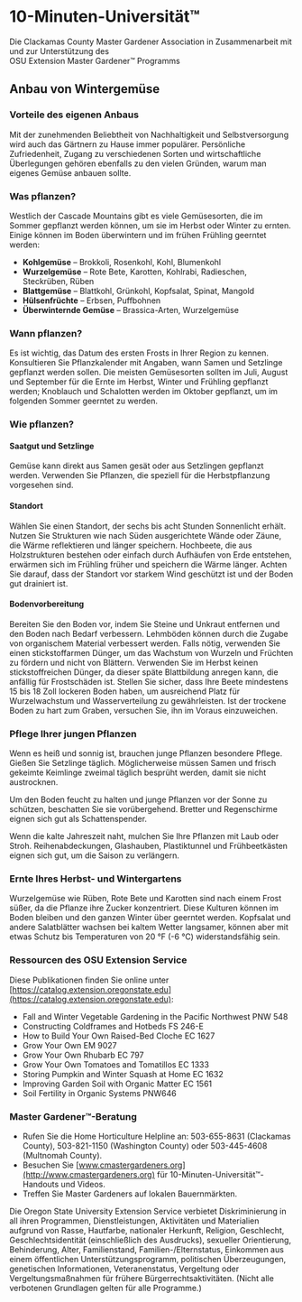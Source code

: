 # 10-Minuten-Universität™  
Die Clackamas County Master Gardener Association in Zusammenarbeit mit und zur Unterstützung des  
OSU Extension Master Gardener™ Programms  

## Anbau von Wintergemüse  

### Vorteile des eigenen Anbaus  
Mit der zunehmenden Beliebtheit von Nachhaltigkeit und Selbstversorgung wird auch das Gärtnern zu Hause immer populärer. Persönliche Zufriedenheit, Zugang zu verschiedenen Sorten und wirtschaftliche Überlegungen gehören ebenfalls zu den vielen Gründen, warum man eigenes Gemüse anbauen sollte.  

### Was pflanzen?  
Westlich der Cascade Mountains gibt es viele Gemüsesorten, die im Sommer gepflanzt werden können, um sie im Herbst oder Winter zu ernten. Einige können im Boden überwintern und im frühen Frühling geerntet werden:  

- **Kohlgemüse** – Brokkoli, Rosenkohl, Kohl, Blumenkohl  
- **Wurzelgemüse** – Rote Bete, Karotten, Kohlrabi, Radieschen, Steckrüben, Rüben  
- **Blattgemüse** – Blattkohl, Grünkohl, Kopfsalat, Spinat, Mangold  
- **Hülsenfrüchte** – Erbsen, Puffbohnen  
- **Überwinternde Gemüse** – Brassica-Arten, Wurzelgemüse  

### Wann pflanzen?  
Es ist wichtig, das Datum des ersten Frosts in Ihrer Region zu kennen. Konsultieren Sie Pflanzkalender mit Angaben, wann Samen und Setzlinge gepflanzt werden sollen. Die meisten Gemüsesorten sollten im Juli, August und September für die Ernte im Herbst, Winter und Frühling gepflanzt werden; Knoblauch und Schalotten werden im Oktober gepflanzt, um im folgenden Sommer geerntet zu werden.  

### Wie pflanzen?  

#### Saatgut und Setzlinge  
Gemüse kann direkt aus Samen gesät oder aus Setzlingen gepflanzt werden. Verwenden Sie Pflanzen, die speziell für die Herbstpflanzung vorgesehen sind.  

#### Standort  
Wählen Sie einen Standort, der sechs bis acht Stunden Sonnenlicht erhält. Nutzen Sie Strukturen wie nach Süden ausgerichtete Wände oder Zäune, die Wärme reflektieren und länger speichern. Hochbeete, die aus Holzstrukturen bestehen oder einfach durch Aufhäufen von Erde entstehen, erwärmen sich im Frühling früher und speichern die Wärme länger. Achten Sie darauf, dass der Standort vor starkem Wind geschützt ist und der Boden gut drainiert ist.  

#### Bodenvorbereitung  
Bereiten Sie den Boden vor, indem Sie Steine und Unkraut entfernen und den Boden nach Bedarf verbessern. Lehmböden können durch die Zugabe von organischem Material verbessert werden. Falls nötig, verwenden Sie einen stickstoffarmen Dünger, um das Wachstum von Wurzeln und Früchten zu fördern und nicht von Blättern. Verwenden Sie im Herbst keinen stickstoffreichen Dünger, da dieser späte Blattbildung anregen kann, die anfällig für Frostschäden ist. Stellen Sie sicher, dass Ihre Beete mindestens 15 bis 18 Zoll lockeren Boden haben, um ausreichend Platz für Wurzelwachstum und Wasserverteilung zu gewährleisten. Ist der trockene Boden zu hart zum Graben, versuchen Sie, ihn im Voraus einzuweichen.  

### Pflege Ihrer jungen Pflanzen  
Wenn es heiß und sonnig ist, brauchen junge Pflanzen besondere Pflege. Gießen Sie Setzlinge täglich. Möglicherweise müssen Samen und frisch gekeimte Keimlinge zweimal täglich besprüht werden, damit sie nicht austrocknen.  

Um den Boden feucht zu halten und junge Pflanzen vor der Sonne zu schützen, beschatten Sie sie vorübergehend. Bretter und Regenschirme eignen sich gut als Schattenspender.  

Wenn die kalte Jahreszeit naht, mulchen Sie Ihre Pflanzen mit Laub oder Stroh. Reihenabdeckungen, Glashauben, Plastiktunnel und Frühbeetkästen eignen sich gut, um die Saison zu verlängern.  

### Ernte Ihres Herbst- und Wintergartens  
Wurzelgemüse wie Rüben, Rote Bete und Karotten sind nach einem Frost süßer, da die Pflanze ihre Zucker konzentriert. Diese Kulturen können im Boden bleiben und den ganzen Winter über geerntet werden. Kopfsalat und andere Salatblätter wachsen bei kaltem Wetter langsamer, können aber mit etwas Schutz bis Temperaturen von 20 °F (-6 °C) widerstandsfähig sein.  

### Ressourcen des OSU Extension Service  
Diese Publikationen finden Sie online unter [https://catalog.extension.oregonstate.edu](https://catalog.extension.oregonstate.edu):  

- Fall and Winter Vegetable Gardening in the Pacific Northwest PNW 548  
- Constructing Coldframes and Hotbeds FS 246-E  
- How to Build Your Own Raised-Bed Cloche EC 1627  
- Grow Your Own EM 9027  
- Grow Your Own Rhubarb EC 797  
- Grow Your Own Tomatoes and Tomatillos EC 1333  
- Storing Pumpkin and Winter Squash at Home EC 1632  
- Improving Garden Soil with Organic Matter EC 1561  
- Soil Fertility in Organic Systems PNW646  

### Master Gardener™-Beratung  
- Rufen Sie die Home Horticulture Helpline an: 503-655-8631 (Clackamas County), 503-821-1150 (Washington County) oder 503-445-4608 (Multnomah County).  
- Besuchen Sie [www.cmastergardeners.org](http://www.cmastergardeners.org) für 10-Minuten-Universität™-Handouts und Videos.  
- Treffen Sie Master Gardeners auf lokalen Bauernmärkten.  

Die Oregon State University Extension Service verbietet Diskriminierung in all ihren Programmen, Dienstleistungen, Aktivitäten und Materialien aufgrund von Rasse, Hautfarbe, nationaler Herkunft, Religion, Geschlecht, Geschlechtsidentität (einschließlich des Ausdrucks), sexueller Orientierung, Behinderung, Alter, Familienstand, Familien-/Elternstatus, Einkommen aus einem öffentlichen Unterstützungsprogramm, politischen Überzeugungen, genetischen Informationen, Veteranenstatus, Vergeltung oder Vergeltungsmaßnahmen für frühere Bürgerrechtsaktivitäten. (Nicht alle verbotenen Grundlagen gelten für alle Programme.)